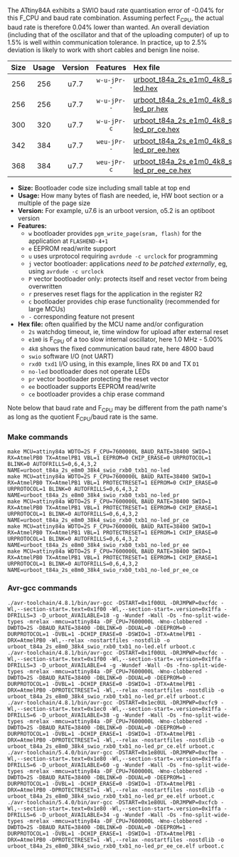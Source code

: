 The ATtiny84A exhibits a SWIO baud rate quantisation error of -0.04% for this F_CPU and baud rate combination. Assuming perfect F<sub>CPU</sub>, the actual baud rate is therefore 0.04% lower than wanted. An overall deviation (including that of the oscillator and that of the uploading computer) of up to 1.5% is well within communication tolerance. In practice, up to 2.5% deviation is likely to work with short cables and benign line noise.

|Size|Usage|Version|Features|Hex file|
|:-:|:-:|:-:|:-:|:--|
|256|256|u7.7|`w-u-jPr--`|[urboot_t84a_2s_e1m0_4k8_swio_rxb0_txb1_no-led.hex](https://raw.githubusercontent.com/stefanrueger/urboot.hex/main/mcus/attiny84a/watchdog_2_s/internal_oscillator_e-5.00%25/%2B1m000000_hz/%2B%2B%2B4k8_baud/swio_rxb0_txb1/no-led/urboot_t84a_2s_e1m0_4k8_swio_rxb0_txb1_no-led.hex)|
|256|256|u7.7|`w-u-jPr--`|[urboot_t84a_2s_e1m0_4k8_swio_rxb0_txb1_no-led_pr.hex](https://raw.githubusercontent.com/stefanrueger/urboot.hex/main/mcus/attiny84a/watchdog_2_s/internal_oscillator_e-5.00%25/%2B1m000000_hz/%2B%2B%2B4k8_baud/swio_rxb0_txb1/no-led/urboot_t84a_2s_e1m0_4k8_swio_rxb0_txb1_no-led_pr.hex)|
|300|320|u7.7|`w-u-jPr-c`|[urboot_t84a_2s_e1m0_4k8_swio_rxb0_txb1_no-led_pr_ce.hex](https://raw.githubusercontent.com/stefanrueger/urboot.hex/main/mcus/attiny84a/watchdog_2_s/internal_oscillator_e-5.00%25/%2B1m000000_hz/%2B%2B%2B4k8_baud/swio_rxb0_txb1/no-led/urboot_t84a_2s_e1m0_4k8_swio_rxb0_txb1_no-led_pr_ce.hex)|
|342|384|u7.7|`weu-jPr--`|[urboot_t84a_2s_e1m0_4k8_swio_rxb0_txb1_no-led_pr_ee.hex](https://raw.githubusercontent.com/stefanrueger/urboot.hex/main/mcus/attiny84a/watchdog_2_s/internal_oscillator_e-5.00%25/%2B1m000000_hz/%2B%2B%2B4k8_baud/swio_rxb0_txb1/no-led/urboot_t84a_2s_e1m0_4k8_swio_rxb0_txb1_no-led_pr_ee.hex)|
|368|384|u7.7|`weu-jPr-c`|[urboot_t84a_2s_e1m0_4k8_swio_rxb0_txb1_no-led_pr_ee_ce.hex](https://raw.githubusercontent.com/stefanrueger/urboot.hex/main/mcus/attiny84a/watchdog_2_s/internal_oscillator_e-5.00%25/%2B1m000000_hz/%2B%2B%2B4k8_baud/swio_rxb0_txb1/no-led/urboot_t84a_2s_e1m0_4k8_swio_rxb0_txb1_no-led_pr_ee_ce.hex)|

- **Size:** Bootloader code size including small table at top end
- **Usage:** How many bytes of flash are needed, ie, HW boot section or a multiple of the page size
- **Version:** For example, u7.6 is an urboot version, o5.2 is an optiboot version
- **Features:**
  + `w` bootloader provides `pgm_write_page(sram, flash)` for the application at `FLASHEND-4+1`
  + `e` EEPROM read/write support
  + `u` uses urprotocol requiring `avrdude -c urclock` for programming
  + `j` vector bootloader: applications *need to be patched externally*, eg, using `avrdude -c urclock`
  + `P` vector bootloader only: protects itself and reset vector from being overwritten
  + `r` preserves reset flags for the application in the register R2
  + `c` bootloader provides chip erase functionality (recommended for large MCUs)
  + `-` corresponding feature not present
- **Hex file:** often qualified by the MCU name and/or configuration
  + `2s` watchdog timeout, ie, time window for upload after external reset
  + `e1m0` is F<sub>CPU</sub> of a too slow internal oscillator, here 1.0 MHz - 5.00%
  + `4k8` shows the fixed communication baud rate, here 4800 baud
  + `swio` software I/O (not UART)
  + `rxd0 txd1` I/O using, in this example, lines RX `D0` and TX `D1`
  + `no-led` bootloader does not operate LEDs
  + `pr` vector bootloader protecting the reset vector
  + `ee` bootloader supports EEPROM read/write
  + `ce` bootloader provides a chip erase command


Note below that baud rate and F<sub>CPU</sub> may be different from the path name's as long as the quotient F<sub>CPU</sub>/baud rate is the same.

### Make commands
```
make MCU=attiny84a WDTO=2S F_CPU=7600000L BAUD_RATE=38400 SWIO=1 RX=AtmelPB0 TX=AtmelPB1 VBL=1 EEPROM=0 CHIP_ERASE=0 URPROTOCOL=1 BLINK=0 AUTOFRILLS=0,6,4,3,2 NAME=urboot_t84a_2s_e8m0_38k4_swio_rxb0_txb1_no-led
make MCU=attiny84a WDTO=2S F_CPU=7600000L BAUD_RATE=38400 SWIO=1 RX=AtmelPB0 TX=AtmelPB1 VBL=1 PROTECTRESET=1 EEPROM=0 CHIP_ERASE=0 URPROTOCOL=1 BLINK=0 AUTOFRILLS=0,6,4,3,2 NAME=urboot_t84a_2s_e8m0_38k4_swio_rxb0_txb1_no-led_pr
make MCU=attiny84a WDTO=2S F_CPU=7600000L BAUD_RATE=38400 SWIO=1 RX=AtmelPB0 TX=AtmelPB1 VBL=1 PROTECTRESET=1 EEPROM=0 CHIP_ERASE=1 URPROTOCOL=1 BLINK=0 AUTOFRILLS=0,6,4,3,2 NAME=urboot_t84a_2s_e8m0_38k4_swio_rxb0_txb1_no-led_pr_ce
make MCU=attiny84a WDTO=2S F_CPU=7600000L BAUD_RATE=38400 SWIO=1 RX=AtmelPB0 TX=AtmelPB1 VBL=1 PROTECTRESET=1 EEPROM=1 CHIP_ERASE=0 URPROTOCOL=1 BLINK=0 AUTOFRILLS=0,6,4,3,2 NAME=urboot_t84a_2s_e8m0_38k4_swio_rxb0_txb1_no-led_pr_ee
make MCU=attiny84a WDTO=2S F_CPU=7600000L BAUD_RATE=38400 SWIO=1 RX=AtmelPB0 TX=AtmelPB1 VBL=1 PROTECTRESET=1 EEPROM=1 CHIP_ERASE=1 URPROTOCOL=1 BLINK=0 AUTOFRILLS=0,6,4,3,2 NAME=urboot_t84a_2s_e8m0_38k4_swio_rxb0_txb1_no-led_pr_ee_ce
```

### Avr-gcc commands
```
./avr-toolchain/4.8.1/bin/avr-gcc -DSTART=0x1f00UL -DRJMPWP=0xcfdc -Wl,--section-start=.text=0x1f00 -Wl,--section-start=.version=0x1ffa -DFRILLS=3 -D_urboot_AVAILABLE=18 -g -Wundef -Wall -Os -fno-split-wide-types -mrelax -mmcu=attiny84a -DF_CPU=7600000L -Wno-clobbered -DWDTO=2S -DBAUD_RATE=38400 -DBLINK=0 -DDUAL=0 -DEEPROM=0 -DURPROTOCOL=1 -DVBL=1 -DCHIP_ERASE=0 -DSWIO=1 -DTX=AtmelPB1 -DRX=AtmelPB0 -Wl,--relax -nostartfiles -nostdlib -o urboot_t84a_2s_e8m0_38k4_swio_rxb0_txb1_no-led.elf urboot.c
./avr-toolchain/4.8.1/bin/avr-gcc -DSTART=0x1f00UL -DRJMPWP=0xcfdc -Wl,--section-start=.text=0x1f00 -Wl,--section-start=.version=0x1ffa -DFRILLS=3 -D_urboot_AVAILABLE=4 -g -Wundef -Wall -Os -fno-split-wide-types -mrelax -mmcu=attiny84a -DF_CPU=7600000L -Wno-clobbered -DWDTO=2S -DBAUD_RATE=38400 -DBLINK=0 -DDUAL=0 -DEEPROM=0 -DURPROTOCOL=1 -DVBL=1 -DCHIP_ERASE=0 -DSWIO=1 -DTX=AtmelPB1 -DRX=AtmelPB0 -DPROTECTRESET=1 -Wl,--relax -nostartfiles -nostdlib -o urboot_t84a_2s_e8m0_38k4_swio_rxb0_txb1_no-led_pr.elf urboot.c
./avr-toolchain/4.8.1/bin/avr-gcc -DSTART=0x1ec0UL -DRJMPWP=0xcfc9 -Wl,--section-start=.text=0x1ec0 -Wl,--section-start=.version=0x1ffa -DFRILLS=6 -D_urboot_AVAILABLE=38 -g -Wundef -Wall -Os -fno-split-wide-types -mrelax -mmcu=attiny84a -DF_CPU=7600000L -Wno-clobbered -DWDTO=2S -DBAUD_RATE=38400 -DBLINK=0 -DDUAL=0 -DEEPROM=0 -DURPROTOCOL=1 -DVBL=1 -DCHIP_ERASE=1 -DSWIO=1 -DTX=AtmelPB1 -DRX=AtmelPB0 -DPROTECTRESET=1 -Wl,--relax -nostartfiles -nostdlib -o urboot_t84a_2s_e8m0_38k4_swio_rxb0_txb1_no-led_pr_ce.elf urboot.c
./avr-toolchain/5.4.0/bin/avr-gcc -DSTART=0x1e80UL -DRJMPWP=0xcfbe -Wl,--section-start=.text=0x1e80 -Wl,--section-start=.version=0x1ffa -DFRILLS=6 -D_urboot_AVAILABLE=60 -g -Wundef -Wall -Os -fno-split-wide-types -mrelax -mmcu=attiny84a -DF_CPU=7600000L -Wno-clobbered -DWDTO=2S -DBAUD_RATE=38400 -DBLINK=0 -DDUAL=0 -DEEPROM=1 -DURPROTOCOL=1 -DVBL=1 -DCHIP_ERASE=0 -DSWIO=1 -DTX=AtmelPB1 -DRX=AtmelPB0 -DPROTECTRESET=1 -Wl,--relax -nostartfiles -nostdlib -o urboot_t84a_2s_e8m0_38k4_swio_rxb0_txb1_no-led_pr_ee.elf urboot.c
./avr-toolchain/5.4.0/bin/avr-gcc -DSTART=0x1e80UL -DRJMPWP=0xcfcb -Wl,--section-start=.text=0x1e80 -Wl,--section-start=.version=0x1ffa -DFRILLS=6 -D_urboot_AVAILABLE=34 -g -Wundef -Wall -Os -fno-split-wide-types -mrelax -mmcu=attiny84a -DF_CPU=7600000L -Wno-clobbered -DWDTO=2S -DBAUD_RATE=38400 -DBLINK=0 -DDUAL=0 -DEEPROM=1 -DURPROTOCOL=1 -DVBL=1 -DCHIP_ERASE=1 -DSWIO=1 -DTX=AtmelPB1 -DRX=AtmelPB0 -DPROTECTRESET=1 -Wl,--relax -nostartfiles -nostdlib -o urboot_t84a_2s_e8m0_38k4_swio_rxb0_txb1_no-led_pr_ee_ce.elf urboot.c
```

